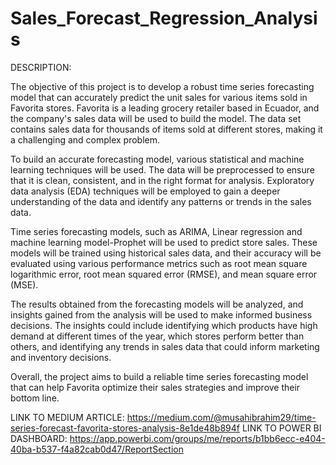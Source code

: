 # Sales_Forecast_Regression_Analysis
DESCRIPTION:

The objective of this project is to develop a robust time series forecasting model that can accurately predict the unit sales for various items sold in Favorita stores. Favorita is a leading grocery retailer based in Ecuador, and the company's sales data will be used to build the model. The data set contains sales data for thousands of items sold at different stores, making it a challenging and complex problem.

To build an accurate forecasting model, various statistical and machine learning techniques will be used. The data will be preprocessed to ensure that it is clean, consistent, and in the right format for analysis. Exploratory data analysis (EDA) techniques will be employed to gain a deeper understanding of the data and identify any patterns or trends in the sales data.

Time series forecasting models, such as ARIMA, Linear regression and machine learning model-Prophet will be used to predict store sales. These models will be trained using historical sales data, and their accuracy will be evaluated using various performance metrics such as root mean square logarithmic error, root mean squared error (RMSE), and mean square error (MSE).

The results obtained from the forecasting models will be analyzed, and insights gained from the analysis will be used to make informed business decisions. The insights could include identifying which products have high demand at different times of the year, which stores perform better than others, and identifying any trends in sales data that could inform marketing and inventory decisions.

Overall, the project aims to build a reliable time series forecasting model that can help Favorita optimize their sales strategies and improve their bottom line.

LINK TO MEDIUM ARTICLE:
https://medium.com/@musahibrahim29/time-series-forecast-favorita-stores-analysis-8e1de48b894f
LINK TO POWER BI DASHBOARD:
https://app.powerbi.com/groups/me/reports/b1bb6ecc-e404-40ba-b537-f4a82cab0d47/ReportSection
